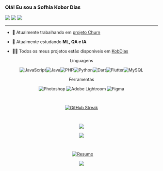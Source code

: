 
<!--H1-->
### Olá! Eu sou a Sofhia Kobor Dias

<!--Badges-->
  <a href="https://www.instagram.com/kobdias/" target="_blank"><img src="https://img.shields.io/badge/-Instagram-%23E4405F?style=for-the-badge&logo=instagram&logoColor=white" target="_blank"></a>
  <a href = "mailto:kobordias@gmail.com"><img src="https://img.shields.io/badge/-Gmail-%23333?style=for-the-badge&logo=gmail&logoColor=white" target="_blank"></a>
  <a href="https://www.linkedin.com/in/kobdias" ><img target="_blank" src="https://img.shields.io/badge/-LinkedIn-%230077B5?style=for-the-badge&logo=linkedin&logoColor=white" target="_blank"></a> 
<!--Fim dos Badges-->
<hr>

- 🔭 Atualmente trabalhando em [projeto Churn](https://github.com/KobDias/churnPj.git)

- 🌱 Atualmente estudando **ML, QA e IA**

- 👨‍💻 Todos os meus projetos estão disponíveis em [KobDias](https://github.com/KobDias)

<p align="center">Linguagens</p>
<!--Linguagen-->
<div style="display: inline_block" align="center">

![JavaScript](https://img.shields.io/badge/javascript-%23323330.svg?style=for-the-badge&logo=javascript&logoColor=%23F7DF1E)![Java](https://img.shields.io/badge/java-%23ED8B00.svg?style=for-the-badge&logo=java&logoColor=white)![PHP](https://img.shields.io/badge/php-%23777BB4.svg?style=for-the-badge&logo=php&logoColor=white)![Python](https://img.shields.io/badge/python-3670A0?style=for-the-badge&logo=python&logoColor=ffdd54)![Dart](https://img.shields.io/badge/dart-%230175C2.svg?style=for-the-badge&logo=dart&logoColor=white)![Flutter](https://img.shields.io/badge/Flutter-%2302569B.svg?style=for-the-badge&logo=Flutter&logoColor=white)![MySQL](https://img.shields.io/badge/mysql-%2300f.svg?style=for-the-badge&logo=mysql&logoColor=white)

<p align="center">Ferramentas</p>
<div style="display: inline_block" align="center">

![Photoshop](https://img.shields.io/badge/adobephotoshop-%2331A8FF.svg?style=for-the-badge&logo=adobephotoshop&logoColor=white) ![Adobe Lightroom](https://img.shields.io/badge/Adobe%20Lightroom-31A8FF.svg?style=for-the-badge&logo=Adobe%20Lightroom&logoColor=white) ![Figma](https://img.shields.io/badge/figma-%23F24E1E.svg?style=for-the-badge&logo=figma&logoColor=white)
</div>
<!--Fim Linguagens-->
&nbsp;
&nbsp;
<!--Langs Github-->
<div align="center">

[![GitHub Streak](https://streak-stats.demolab.com?user=kobdias&theme=soft-green&hide_border=true&border_radius=15&locale=pt_BR&date_format=j%20M%5B%20Y%5D&mode=weekly&hide=Batchfile,html,css)](https://git.io/streak-stats)

&nbsp;
&nbsp;

![](https://github-readme-stats.vercel.app/api?username=kobdias&include_all_commits=true&count_private=true&hide_progress=true&theme=dark&title_color=12d456&text_color=12d456&hide_border=true&locale=pt-br&border_radius=15)
</div>
<div align="center">
  
![](https://github-readme-stats.vercel.app/api/top-langs/?username=kobdias&include_all_commits=true&count_private=true&layout=compact&hide=Batchfile,sccs,hack,css,SCSS,typescript,html&theme=dark&title_color=12d456&text_color=12d456&hide_border=true&locale=pt-br&border_radius=15)
</div>
<!-- Fim Langs GitHub-->
&nbsp;
&nbsp;
&nbsp;
<!--Spotify Player-->
</center>

&nbsp;
[![Resumo](https://github-profile-summary-cards.vercel.app/api/cards/profile-details?username=Kobdias&theme=github_dark)]()

<center>

![](https://github-profile-trophy.vercel.app/?username=kobdias&no-frame=true&no-bg=true&margin-w=4&theme=dark&title_color=12d456&text_color=12d456&hide_border=true&locale=pt-br&border_radius=15)
